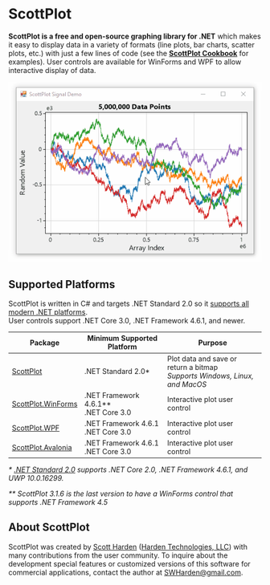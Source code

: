 <!-- ScottPlot - Interactive Plotting Library for .NET -->

# ScottPlot

**ScottPlot is a free and open-source graphing library for .NET** which makes it easy to display data in a variety of formats (line plots, bar charts, scatter plots, etc.) with just a few lines of code (see the **[ScottPlot Cookbook](cookbook.md.html)** for examples). User controls are available for WinForms and WPF to allow interactive display of data.

<div align="center">

![](graphics/scottplot.gif)

</div>

## Supported Platforms

ScottPlot is written in C# and targets .NET Standard 2.0 so it [supports all modern .NET platforms](https://docs.microsoft.com/en-us/dotnet/standard/net-standard#net-implementation-support). <br>
User controls support .NET Core 3.0, .NET Framework 4.6.1, and newer.

<div align="center">

Package | Minimum Supported Platform | Purpose
---|---|---
[ScottPlot](https://www.nuget.org/packages/ScottPlot/) | .NET Standard 2.0* | Plot data and save or return a bitmap<br><i>Supports Windows, Linux, and MacOS</i>
[ScottPlot.WinForms](https://www.nuget.org/packages/ScottPlot.WinForms)|.NET Framework 4.6.1**<br>.NET Core 3.0|Interactive plot user control
[ScottPlot.WPF](https://www.nuget.org/packages/ScottPlot.WPF)|.NET Framework 4.6.1<br>.NET Core 3.0|Interactive plot user control
[ScottPlot.Avalonia](https://www.nuget.org/packages/ScottPlot.Avalonia)|.NET Framework 4.6.1<br>.NET Core 3.0|Interactive plot user control

</div>

<i> * [.NET Standard 2.0](https://docs.microsoft.com/en-us/dotnet/standard/net-standard) supports .NET Core 2.0, .NET Framework 4.6.1, and UWP 10.0.16299. </i>

<i> ** ScottPlot 3.1.6 is the last version to have a WinForms control that supports .NET Framework 4.5 </i>

## About ScottPlot
ScottPlot was created by [Scott Harden](https://www.swharden.com/wp/about-scott/) ([Harden Technologies, LLC](http://tech.swharden.com/)) with many contributions from the user community. To inquire about the development special features or customized versions of this software for commercial applications, contact the author at SWHarden@gmail.com.